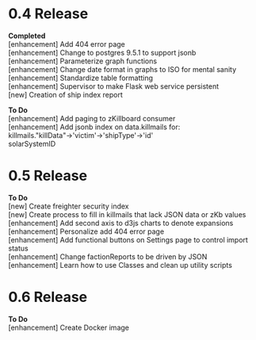 0.4 Release
==================

**Completed**  
[enhancement] Add 404 error page  
[enhancement] Change to postgres 9.5.1 to support jsonb  
[enhancement] Parameterize graph functions  
[enhancement] Change date format in graphs to ISO for mental sanity  
[enhancement] Standardize table formatting  
[enhancement] Supervisor to make Flask web service persistent  
[new] Creation of ship index report  

**To Do**  
[enhancement] Add paging to zKillboard consumer   
[enhancement] Add jsonb index on data.killmails for:  
    killmails."killData"->'victim'->'shipType'->'id'  
    solarSystemID  

0.5 Release
==================

**To Do**  
[new] Create freighter security index  
[new] Create process to fill in killmails that lack JSON data or zKb values  
[enhancement] Add second axis to d3js charts to denote expansions  
[enhancement] Personalize add 404 error page  
[enhancement] Add functional buttons on Settings page to control import status  
[enhancement] Change factionReports to be driven by JSON  
[enhancement] Learn how to use Classes and clean up utility scripts 

0.6 Release
==================

**To Do**  
[enhancement] Create Docker image  
 